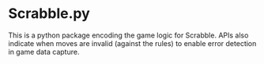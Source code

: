 # Scrabble.py
This is a python package encoding the game logic for Scrabble. APIs also indicate when moves are invalid (against the rules) to enable error detection in game data capture.
